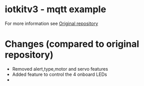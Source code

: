 # iotkitv3 - mqtt example

For more information see [Original repository](https://github.com/iotkitv3/mqtt)

# Changes (compared to original repository)
 - Removed alert,type,motor and servo features
 - Added feature to control the 4 onboard LEDs
 - 

